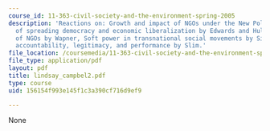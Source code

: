 ```yaml
---
course_id: 11-363-civil-society-and-the-environment-spring-2005
description: 'Reactions on: Growth and impact of NGOs under the New Policy Agenda
  of spreading democracy and economic liberalization by Edwards and Hulme, Accountability
  of NGOs by Wapner, Soft power in transnational social movements by Sikkink, NGO
  accountability, legitimacy, and performance by Slim.'
file_location: /coursemedia/11-363-civil-society-and-the-environment-spring-2005/156154f993e145f1c3a390cf716d9ef9_lindsay_campbel2.pdf
file_type: application/pdf
layout: pdf
title: lindsay_campbel2.pdf
type: course
uid: 156154f993e145f1c3a390cf716d9ef9

---
```

None